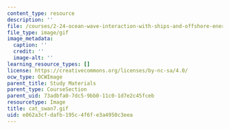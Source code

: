 ```yaml
---
content_type: resource
description: ''
file: /courses/2-24-ocean-wave-interaction-with-ships-and-offshore-energy-systems-13-022-spring-2002/e062a3cfdafb195c4f6fe3a4950c3eea_cat_swan7.gif
file_type: image/gif
image_metadata:
  caption: ''
  credit: ''
  image-alt: ''
learning_resource_types: []
license: https://creativecommons.org/licenses/by-nc-sa/4.0/
ocw_type: OCWImage
parent_title: Study Materials
parent_type: CourseSection
parent_uid: 73adbfa0-7dc5-9bb0-11c0-1d7e2c45fceb
resourcetype: Image
title: cat_swan7.gif
uid: e062a3cf-dafb-195c-4f6f-e3a4950c3eea
---
```

